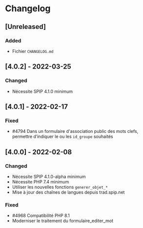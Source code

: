 # Changelog


## [Unreleased]

### Added

- Fichier `CHANGELOG.md`


## [4.0.2] - 2022-03-25

### Changed

- Nécessite SPIP 4.1.0 minimum


## [4.0.1] - 2022-02-17

### Fixed

- #4794 Dans un formulaire d'association public des mots clefs, permettre d’indiquer le ou les `id_groupe` souhaités


## [4.0.0] - 2022-02-08

### Changed

- Nécessite SPIP 4.1.0-alpha minimum
- Nécessite PHP 7.4 minimum
- Utiliser les nouvelles fonctions `generer_objet_*`
- Mise à jour des chaînes de langues depuis trad.spip.net

### Fixed

- #4968 Compatibilité PHP 8.1
- Moderniser le traitement du formulaire_editer_mot
